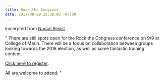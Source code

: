 ```yaml
---
title: Rock the Congress
date: 2017-08-29 18:38:00 -07:00
---
```


Excerpted from [Norcal Resist](https://www.facebook.com/NorCalResist/) 

"  There are still spots open for the Rock the Congress conference on 9/9 at College of Marin. There will be a focus on collaboration between groups looking towards the 2018 election, as well as some fantastic training content.

[Click here to register](https://www.eventbrite.com/e/rock-the-congress-uniting-progressives-to-win-in-2018-tickets-36649027227).

All are welcome to attend.  "

